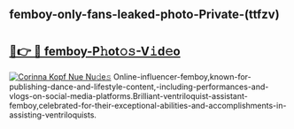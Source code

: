 ## femboy-only-fans​-leaked-photo​-Private-(ttfzv)


# <h2><a href="https://mediaupload.pro?title=femboy&ref=git">🔗👉 🔴 femboy-P𝚑ot𝚘𝚜-V𝚒d𝚎o</a></h2>

[![Corinna Kopf Nue Nu𝚍e𝚜](https://i.imgur.com/0qMVB7G.gif)](https://mediaupload.pro?title=femboy&ref=git)
Online-influencer-femboy,known-for-publishing-dance-and-lifestyle-content,-including-performances-and-vlogs-on-social-media-platforms.Brilliant-ventriloquist-assistant-femboy,celebrated-for-their-exceptional-abilities-and-accomplishments-in-assisting-ventriloquists.  